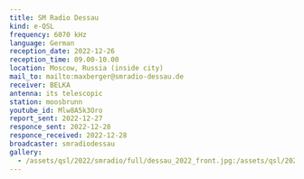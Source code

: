 ```yaml
---
title: SM Radio Dessau
kind: e-QSL
frequency: 6070 kHz
language: German
reception_date: 2022-12-26
reception_time: 09.00-10.00
location: Moscow, Russia (inside city)
mail_to: mailto:maxberger@smradio-dessau.de
receiver: BELKA
antenna: its telescopic
station: moosbrunn
youtube_id: Mlw8A5k3Oro
report_sent: 2022-12-27
responce_sent: 2022-12-28
responce_received: 2022-12-28
broadcaster: smradiodessau
gallery:
  - /assets/qsl/2022/smradio/full/dessau_2022_front.jpg:/assets/qsl/2022/smradio/small/dessau_2022_front.jpg
---
```

